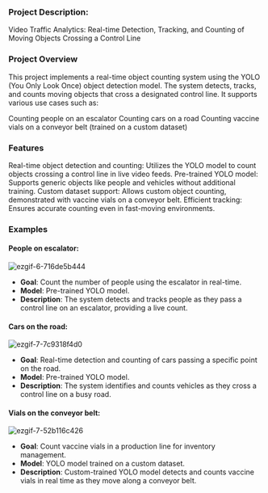 
### Project Description:

Video Traffic Analytics: Real-time Detection, Tracking, and Counting of Moving Objects Crossing a Control Line

### Project Overview
This project implements a real-time object counting system using the YOLO (You Only Look Once) object detection model. The system detects, tracks, and counts moving objects that cross a designated control line. It supports various use cases such as:

Counting people on an escalator
Counting cars on a road
Counting vaccine vials on a conveyor belt (trained on a custom dataset)

### Features
Real-time object detection and counting: Utilizes the YOLO model to count objects crossing a control line in live video feeds.
Pre-trained YOLO model: Supports generic objects like people and vehicles without additional training.
Custom dataset support: Allows custom object counting, demonstrated with vaccine vials on a conveyor belt.
Efficient tracking: Ensures accurate counting even in fast-moving environments.

### Examples
#### People on escalator: 

![ezgif-6-716de5b444](https://github.com/styxx216/CV/assets/38997882/d941eef0-31e3-46b3-ab6b-1dc849d1f13b)
* **Goal**: Count the number of people using the escalator in real-time.
* **Model**: Pre-trained YOLO model.
* **Description**: The system detects and tracks people as they pass a control line on an escalator, providing a live count.

#### Cars on the road: 

![ezgif-7-7c9318f4d0](https://github.com/styxx216/CV/assets/38997882/41cadb65-813b-46f8-9ffa-ebdfac15eee8)

* **Goal**: Real-time detection and counting of cars passing a specific point on the road.
* **Model**: Pre-trained YOLO model.
* **Description**: The system identifies and counts vehicles as they cross a control line on a busy road.

#### Vials on the conveyor belt:

![ezgif-7-52b116c426](https://github.com/styxx216/CV/assets/38997882/9f75701f-1024-44b9-af57-815668e26254)

* **Goal**: Count vaccine vials in a production line for inventory management.
* **Model**: YOLO model trained on a custom dataset.
* **Description**: Custom-trained YOLO model detects and counts vaccine vials in real time as they move along a conveyor belt.
